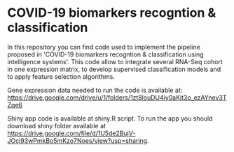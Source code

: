 # COVID-19 biomarkers recogntion & classification
In this repository you can find code used to implement the pipeline proposed in 'COVID-19 biomarkers recogntion & classification using intelligence systems'.
This code allow to integrate several RNA-Seq cohort in one expression matrix, to develop supervised classification models and to apply feature selection algorithms.

Gene expression data needed to run the code is available at: https://drive.google.com/drive/u/1/folders/1zt8louDU4iy0aKjt3o_ezAYnev3TZqe6 

Shiny app code is available at shiny.R script. To run the app you should download shiny folder available at https://drive.google.com/file/d/1U5de2BujV-JOcj93wPmkBo5mKzo7Noes/view?usp=sharing.
